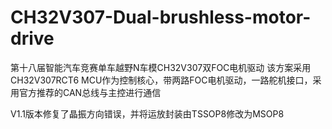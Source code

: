 # CH32V307-Dual-brushless-motor-drive
第十八届智能汽车竞赛单车越野N车模CH32V307双FOC电机驱动
该方案采用CH32V307RCT6 MCU作为控制核心，带两路FOC电机驱动，一路舵机接口，采用官方推荐的CAN总线与主控进行通信

V1.1版本修复了晶振方向错误，并将运放封装由TSSOP8修改为MSOP8
